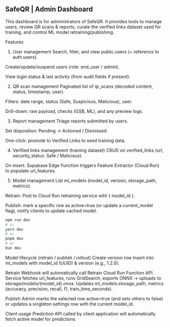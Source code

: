 ## SafeQR | Admin Dashboard

This dashboard is for administrators of SafeQR. It provides tools to manage users, review QR scans & reports, curate the verified links dataset used for training, and control ML model retraining/publishing.

Features
1) User management
Search, filter, and view public.users (+ reference to auth.users).

Create/update/suspend users (role: end_user / admin).

View login status & last activity (from audit fields if present).

2) QR scan management
Paginated list of qr_scans (decoded content, status, timestamp, user).

Filters: date range, status (Safe, Suspicious, Malicious), user.

Drill-down: raw payload, checks (GSB, ML), and any preview logs.

3) Report management
Triage reports submitted by users.

Set disposition: Pending → Actioned / Dismissed.

One-click: promote to Verified Links to seed training data.

4) Verified links management (training dataset)
CRUD on verified_links (url, security_status: Safe / Malicious).

On insert: Supabase Edge Function triggers Feature Extractor (Cloud Run) to populate url_features.

5) Model management
List ml_models (model_id, version, storage_path, metrics).

Retrain: Post to Cloud Run retraining service with { model_id }.

Publish: mark a specific row as active=true (or update a current_model flag), notify clients to update cached model.

```bash
npm run dev
# or
yarn dev
# or
pnpm dev
# or
bun dev
```

Model lifecycle (retrain / publish / rollout)
Create version row
Insert into ml_models with model_id (UUID) & version (e.g., 1.2.0).

Retrain
Webhook will automatically call Retrain Cloud Run Function API.
Service fetches url_features, runs GridSearch, exports ONNX → uploads to storage/models/{model_id}.onnx.
Updates ml_models.storage_path, metrics (accuracy, precision, recall, f1, train_time_seconds).

Publish
Admin marks the selected row active=true (and sets others to false) or updates a singleton settings row with the current model_id.

Client usage
Prediction API called by client application will automatically fetch active model for predictions
